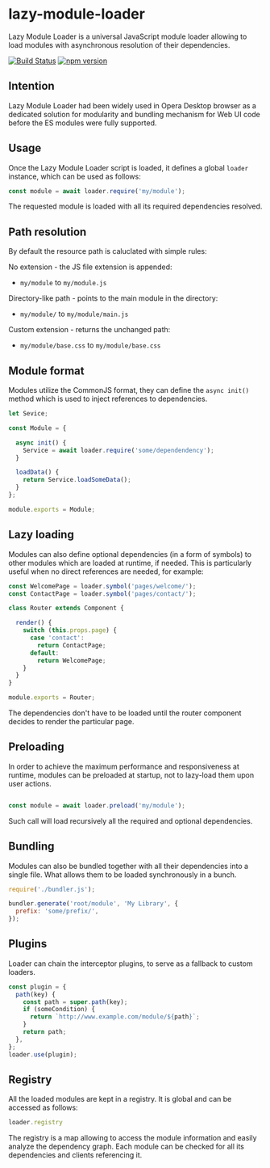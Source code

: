 # lazy-module-loader

Lazy Module Loader is a universal JavaScript module loader allowing to load modules with asynchronous resolution of their dependencies.

[![Build Status](https://travis-ci.org/aswitalski/lazy-module-loader.svg?branch=master)](https://travis-ci.org/aswitalski/lazy-module-loader)
[![npm version](https://img.shields.io/npm/v/lazy-module-loader.svg?style=flat)](https://www.npmjs.com/package/lazy-module-loader)

## Intention

Lazy Module Loader had been widely used in Opera Desktop browser as a dedicated solution for modularity
and bundling mechanism for Web UI code before the ES modules were fully supported.

## Usage

Once the Lazy Module Loader script is loaded, it defines a global `loader` instance, which can be used as follows:

```js
const module = await loader.require('my/module');
```

The requested module is loaded with all its required dependencies resolved.

## Path resolution

By default the resource path is caluclated with simple rules:

No extension - the JS file extension is appended:

- `my/module` to `my/module.js`

Directory-like path - points to the main module in the directory:

- `my/module/` to `my/module/main.js`

Custom extension - returns the unchanged path:

- `my/module/base.css` to `my/module/base.css`

## Module format

Modules utilize the CommonJS format, they can define the `async init()` method which is used to inject references to dependencies.

```js
let Sevice;

const Module = {

  async init() {
    Service = await loader.require('some/dependendency');
  }

  loadData() {
    return Service.loadSomeData();
  }
};

module.exports = Module;
```

## Lazy loading

Modules can also define optional dependencies (in a form of symbols) to other modules which are loaded at runtime, if needed.
This is particularly useful when no direct references are needed, for example:

```js
const WelcomePage = loader.symbol('pages/welcome/');
const ContactPage = loader.symbol('pages/contact/');

class Router extends Component {

  render() {
    switch (this.props.page) {
      case 'contact':
        return ContactPage;
      default:
        return WelcomePage;
    }
  }
}

module.exports = Router;
```

The dependencies don't have to be loaded until the router component decides to render the particular page.

## Preloading

In order to achieve the maximum performance and responsiveness at runtime, modules can be preloaded at startup, not to lazy-load them upon user actions.

```js

const module = await loader.preload('my/module');
```

Such call will load recursively all the required and optional dependencies.

## Bundling

Modules can also be bundled together with all their dependencies into a single file. What allows them to be loaded synchronously in a bunch.

```js
require('./bundler.js');

bundler.generate('root/module', 'My Library', {
  prefix: 'some/prefix/',
});
```

## Plugins

Loader can chain the interceptor plugins, to serve as a fallback to custom loaders.

```js
const plugin = {
  path(key) {
    const path = super.path(key);
    if (someCondition) {
      return `http://www.example.com/module/${path}`;
    }
    return path;
  },
};
loader.use(plugin);
```

## Registry

All the loaded modules are kept in a registry. It is global and can be accessed as follows:

```js
loader.registry
```

 The registry is a map allowing to access the module information and easily analyze the dependency graph.
 Each module can be checked for all its dependencies and clients referencing it.
